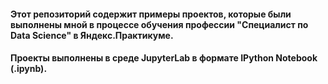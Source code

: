#### Этот репозиторий содержит примеры проектов, которые были выполнены мной в процессе обучения профессии "Специалист по Data Science" в Яндекс.Практикуме.



#### Проекты выполнены в среде JupyterLab в формате IPython Notebook (.ipynb).
